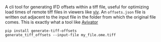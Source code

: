 A cli tool for generating IFD offsets within a tiff file, useful for optimizing load times of remote tiff files in viewers like [viv](https://github.com/hms-dbmi/viv).  An `offsets.json` file is written out adjacent to the input file in the folder from which the original file comes.  This is exactly what a tool like [Avivator](http://avivator.gehlenborglab.org)

```
pip install generate-tiff-offsets
generate_tiff_offsets --input-file my_file.ome.tiff
```
